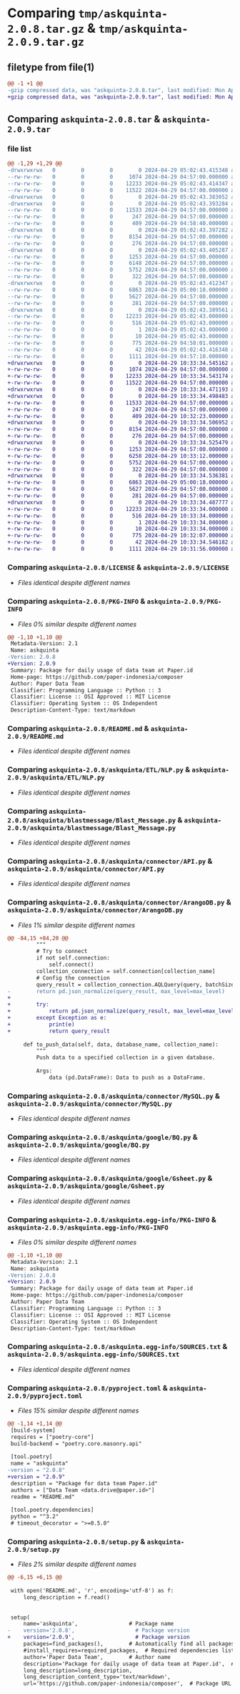 # Comparing `tmp/askquinta-2.0.8.tar.gz` & `tmp/askquinta-2.0.9.tar.gz`

## filetype from file(1)

```diff
@@ -1 +1 @@
-gzip compressed data, was "askquinta-2.0.8.tar", last modified: Mon Apr 29 05:02:43 2024, max compression
+gzip compressed data, was "askquinta-2.0.9.tar", last modified: Mon Apr 29 10:33:34 2024, max compression
```

## Comparing `askquinta-2.0.8.tar` & `askquinta-2.0.9.tar`

### file list

```diff
@@ -1,29 +1,29 @@
-drwxrwxrwx   0        0        0        0 2024-04-29 05:02:43.415348 askquinta-2.0.8/
--rw-rw-rw-   0        0        0     1074 2024-04-29 04:57:00.000000 askquinta-2.0.8/LICENSE
--rw-rw-rw-   0        0        0    12233 2024-04-29 05:02:43.414347 askquinta-2.0.8/PKG-INFO
--rw-rw-rw-   0        0        0    11522 2024-04-29 04:57:00.000000 askquinta-2.0.8/README.md
-drwxrwxrwx   0        0        0        0 2024-04-29 05:02:43.383052 askquinta-2.0.8/askquinta/
-drwxrwxrwx   0        0        0        0 2024-04-29 05:02:43.393284 askquinta-2.0.8/askquinta/ETL/
--rw-rw-rw-   0        0        0    11533 2024-04-29 04:57:00.000000 askquinta-2.0.8/askquinta/ETL/NLP.py
--rw-rw-rw-   0        0        0      247 2024-04-29 04:57:00.000000 askquinta-2.0.8/askquinta/ETL/__init__.py
--rw-rw-rw-   0        0        0      409 2024-04-29 04:58:40.000000 askquinta-2.0.8/askquinta/__init__.py
-drwxrwxrwx   0        0        0        0 2024-04-29 05:02:43.397282 askquinta-2.0.8/askquinta/blastmessage/
--rw-rw-rw-   0        0        0     8154 2024-04-29 04:57:00.000000 askquinta-2.0.8/askquinta/blastmessage/Blast_Message.py
--rw-rw-rw-   0        0        0      276 2024-04-29 04:57:00.000000 askquinta-2.0.8/askquinta/blastmessage/__init__.py
-drwxrwxrwx   0        0        0        0 2024-04-29 05:02:43.405287 askquinta-2.0.8/askquinta/connector/
--rw-rw-rw-   0        0        0     1253 2024-04-29 04:57:00.000000 askquinta-2.0.8/askquinta/connector/API.py
--rw-rw-rw-   0        0        0     6148 2024-04-29 04:57:00.000000 askquinta-2.0.8/askquinta/connector/ArangoDB.py
--rw-rw-rw-   0        0        0     5752 2024-04-29 04:57:00.000000 askquinta-2.0.8/askquinta/connector/MySQL.py
--rw-rw-rw-   0        0        0      322 2024-04-29 04:57:00.000000 askquinta-2.0.8/askquinta/connector/__init__.py
-drwxrwxrwx   0        0        0        0 2024-04-29 05:02:43.412347 askquinta-2.0.8/askquinta/google/
--rw-rw-rw-   0        0        0     6863 2024-04-29 05:00:18.000000 askquinta-2.0.8/askquinta/google/BQ.py
--rw-rw-rw-   0        0        0     5627 2024-04-29 04:57:00.000000 askquinta-2.0.8/askquinta/google/Gsheet.py
--rw-rw-rw-   0        0        0      281 2024-04-29 04:57:00.000000 askquinta-2.0.8/askquinta/google/__init__.py
-drwxrwxrwx   0        0        0        0 2024-04-29 05:02:43.389561 askquinta-2.0.8/askquinta.egg-info/
--rw-rw-rw-   0        0        0    12233 2024-04-29 05:02:43.000000 askquinta-2.0.8/askquinta.egg-info/PKG-INFO
--rw-rw-rw-   0        0        0      516 2024-04-29 05:02:43.000000 askquinta-2.0.8/askquinta.egg-info/SOURCES.txt
--rw-rw-rw-   0        0        0        1 2024-04-29 05:02:43.000000 askquinta-2.0.8/askquinta.egg-info/dependency_links.txt
--rw-rw-rw-   0        0        0       10 2024-04-29 05:02:43.000000 askquinta-2.0.8/askquinta.egg-info/top_level.txt
--rw-rw-rw-   0        0        0      775 2024-04-29 04:58:01.000000 askquinta-2.0.8/pyproject.toml
--rw-rw-rw-   0        0        0       42 2024-04-29 05:02:43.416348 askquinta-2.0.8/setup.cfg
--rw-rw-rw-   0        0        0     1111 2024-04-29 04:57:10.000000 askquinta-2.0.8/setup.py
+drwxrwxrwx   0        0        0        0 2024-04-29 10:33:34.545162 askquinta-2.0.9/
+-rw-rw-rw-   0        0        0     1074 2024-04-29 04:57:00.000000 askquinta-2.0.9/LICENSE
+-rw-rw-rw-   0        0        0    12233 2024-04-29 10:33:34.543174 askquinta-2.0.9/PKG-INFO
+-rw-rw-rw-   0        0        0    11522 2024-04-29 04:57:00.000000 askquinta-2.0.9/README.md
+drwxrwxrwx   0        0        0        0 2024-04-29 10:33:34.471193 askquinta-2.0.9/askquinta/
+drwxrwxrwx   0        0        0        0 2024-04-29 10:33:34.498483 askquinta-2.0.9/askquinta/ETL/
+-rw-rw-rw-   0        0        0    11533 2024-04-29 04:57:00.000000 askquinta-2.0.9/askquinta/ETL/NLP.py
+-rw-rw-rw-   0        0        0      247 2024-04-29 04:57:00.000000 askquinta-2.0.9/askquinta/ETL/__init__.py
+-rw-rw-rw-   0        0        0      409 2024-04-29 10:32:23.000000 askquinta-2.0.9/askquinta/__init__.py
+drwxrwxrwx   0        0        0        0 2024-04-29 10:33:34.506952 askquinta-2.0.9/askquinta/blastmessage/
+-rw-rw-rw-   0        0        0     8154 2024-04-29 04:57:00.000000 askquinta-2.0.9/askquinta/blastmessage/Blast_Message.py
+-rw-rw-rw-   0        0        0      276 2024-04-29 04:57:00.000000 askquinta-2.0.9/askquinta/blastmessage/__init__.py
+drwxrwxrwx   0        0        0        0 2024-04-29 10:33:34.525479 askquinta-2.0.9/askquinta/connector/
+-rw-rw-rw-   0        0        0     1253 2024-04-29 04:57:00.000000 askquinta-2.0.9/askquinta/connector/API.py
+-rw-rw-rw-   0        0        0     6258 2024-04-29 10:33:12.000000 askquinta-2.0.9/askquinta/connector/ArangoDB.py
+-rw-rw-rw-   0        0        0     5752 2024-04-29 04:57:00.000000 askquinta-2.0.9/askquinta/connector/MySQL.py
+-rw-rw-rw-   0        0        0      322 2024-04-29 04:57:00.000000 askquinta-2.0.9/askquinta/connector/__init__.py
+drwxrwxrwx   0        0        0        0 2024-04-29 10:33:34.536381 askquinta-2.0.9/askquinta/google/
+-rw-rw-rw-   0        0        0     6863 2024-04-29 05:00:18.000000 askquinta-2.0.9/askquinta/google/BQ.py
+-rw-rw-rw-   0        0        0     5627 2024-04-29 04:57:00.000000 askquinta-2.0.9/askquinta/google/Gsheet.py
+-rw-rw-rw-   0        0        0      281 2024-04-29 04:57:00.000000 askquinta-2.0.9/askquinta/google/__init__.py
+drwxrwxrwx   0        0        0        0 2024-04-29 10:33:34.487777 askquinta-2.0.9/askquinta.egg-info/
+-rw-rw-rw-   0        0        0    12233 2024-04-29 10:33:34.000000 askquinta-2.0.9/askquinta.egg-info/PKG-INFO
+-rw-rw-rw-   0        0        0      516 2024-04-29 10:33:34.000000 askquinta-2.0.9/askquinta.egg-info/SOURCES.txt
+-rw-rw-rw-   0        0        0        1 2024-04-29 10:33:34.000000 askquinta-2.0.9/askquinta.egg-info/dependency_links.txt
+-rw-rw-rw-   0        0        0       10 2024-04-29 10:33:34.000000 askquinta-2.0.9/askquinta.egg-info/top_level.txt
+-rw-rw-rw-   0        0        0      775 2024-04-29 10:32:07.000000 askquinta-2.0.9/pyproject.toml
+-rw-rw-rw-   0        0        0       42 2024-04-29 10:33:34.546182 askquinta-2.0.9/setup.cfg
+-rw-rw-rw-   0        0        0     1111 2024-04-29 10:31:56.000000 askquinta-2.0.9/setup.py
```

### Comparing `askquinta-2.0.8/LICENSE` & `askquinta-2.0.9/LICENSE`

 * *Files identical despite different names*

### Comparing `askquinta-2.0.8/PKG-INFO` & `askquinta-2.0.9/PKG-INFO`

 * *Files 0% similar despite different names*

```diff
@@ -1,10 +1,10 @@
 Metadata-Version: 2.1
 Name: askquinta
-Version: 2.0.8
+Version: 2.0.9
 Summary: Package for daily usage of data team at Paper.id
 Home-page: https://github.com/paper-indonesia/composer
 Author: Paper Data Team
 Classifier: Programming Language :: Python :: 3
 Classifier: License :: OSI Approved :: MIT License
 Classifier: Operating System :: OS Independent
 Description-Content-Type: text/markdown
```

### Comparing `askquinta-2.0.8/README.md` & `askquinta-2.0.9/README.md`

 * *Files identical despite different names*

### Comparing `askquinta-2.0.8/askquinta/ETL/NLP.py` & `askquinta-2.0.9/askquinta/ETL/NLP.py`

 * *Files identical despite different names*

### Comparing `askquinta-2.0.8/askquinta/blastmessage/Blast_Message.py` & `askquinta-2.0.9/askquinta/blastmessage/Blast_Message.py`

 * *Files identical despite different names*

### Comparing `askquinta-2.0.8/askquinta/connector/API.py` & `askquinta-2.0.9/askquinta/connector/API.py`

 * *Files identical despite different names*

### Comparing `askquinta-2.0.8/askquinta/connector/ArangoDB.py` & `askquinta-2.0.9/askquinta/connector/ArangoDB.py`

 * *Files 1% similar despite different names*

```diff
@@ -84,15 +84,20 @@
         """
         # Try to connect
         if not self.connection:
             self.connect()
         collection_connection = self.connection[collection_name]
         # Config the connection
         query_result = collection_connection.AQLQuery(query, batchSize = int(batch_size)).response['result']
-        return pd.json_normalize(query_result, max_level=max_level)
+        
+        try:
+            return pd.json_normalize(query_result, max_level=max_level)
+        except Exception as e:
+            print(e)
+            return query_result
 
     def to_push_data(self, data, database_name, collection_name):
         """
         Push data to a specified collection in a given database.
 
         Args:
             data (pd.DataFrame): Data to push as a DataFrame.
```

### Comparing `askquinta-2.0.8/askquinta/connector/MySQL.py` & `askquinta-2.0.9/askquinta/connector/MySQL.py`

 * *Files identical despite different names*

### Comparing `askquinta-2.0.8/askquinta/google/BQ.py` & `askquinta-2.0.9/askquinta/google/BQ.py`

 * *Files identical despite different names*

### Comparing `askquinta-2.0.8/askquinta/google/Gsheet.py` & `askquinta-2.0.9/askquinta/google/Gsheet.py`

 * *Files identical despite different names*

### Comparing `askquinta-2.0.8/askquinta.egg-info/PKG-INFO` & `askquinta-2.0.9/askquinta.egg-info/PKG-INFO`

 * *Files 0% similar despite different names*

```diff
@@ -1,10 +1,10 @@
 Metadata-Version: 2.1
 Name: askquinta
-Version: 2.0.8
+Version: 2.0.9
 Summary: Package for daily usage of data team at Paper.id
 Home-page: https://github.com/paper-indonesia/composer
 Author: Paper Data Team
 Classifier: Programming Language :: Python :: 3
 Classifier: License :: OSI Approved :: MIT License
 Classifier: Operating System :: OS Independent
 Description-Content-Type: text/markdown
```

### Comparing `askquinta-2.0.8/askquinta.egg-info/SOURCES.txt` & `askquinta-2.0.9/askquinta.egg-info/SOURCES.txt`

 * *Files identical despite different names*

### Comparing `askquinta-2.0.8/pyproject.toml` & `askquinta-2.0.9/pyproject.toml`

 * *Files 15% similar despite different names*

```diff
@@ -1,14 +1,14 @@
 [build-system]
 requires = ["poetry-core"]
 build-backend = "poetry.core.masonry.api"
 
 [tool.poetry]
 name = "askquinta"
-version = "2.0.8"
+version = "2.0.9"
 description = "Package for data team Paper.id"
 authors = ["Data Team <data.drive@paper.id>"]
 readme = "README.md"
 
 [tool.poetry.dependencies]
 python = "^3.2"
 # timeout_decorator = ">=0.5.0"
```

### Comparing `askquinta-2.0.8/setup.py` & `askquinta-2.0.9/setup.py`

 * *Files 2% similar despite different names*

```diff
@@ -6,15 +6,15 @@
 
 with open('README.md', 'r', encoding='utf-8') as f:
     long_description = f.read()
 
 
 setup(
     name='askquinta',                # Package name
-    version='2.0.8',                   # Package version
+    version='2.0.9',                   # Package version
     packages=find_packages(),        # Automatically find all packages and sub-packages
     #install_requires=required_packages,  # Required dependencies listed in requirements.txt
     author='Paper Data Team',        # Author name
     description='Package for daily usage of data team at Paper.id',  # Package description
     long_description=long_description,
     long_description_content_type='text/markdown',
     url='https://github.com/paper-indonesia/composer',  # Package URL or project repository URL
```

